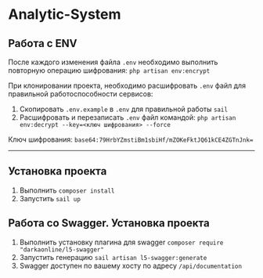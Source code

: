 # Analytic-System

## Работа с ENV

После каждого изменения файла `.env` необходимо выполнить повторную операцию шифрования: `php artisan env:encrypt`

При клонировании проекта, необходимо расшифровать `.env` файл для правильной работоспособности сервисов: 

1. Скопировать `.env.example` в `.env` для правильной работы `sail`
2. Расшифровать и перезаписать `.env` файл командой: `php artisan env:decrypt --key=<ключ шифрования> --force`

Ключ шифрования: `base64:79HrbYZmstiBm1sbiHf/mZOKeFktJQ61kCE4ZGTnJnk=`

--- 

## Установка проекта

1. Выполнить `composer install`
2. Запустить `sail up`


## Работа со Swagger. Установка проекта

1. Выполнить установку плагина для swagger `composer require "darkaonline/l5-swagger"`
2. Запустить генерацию `sail artisan l5-swagger:generate`
3. Swagger доступен по вашему хосту по адресу `/api/documentation`
